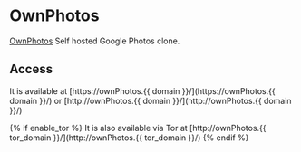 # OwnPhotos

[OwnPhotos](https://github.com/hooram/ownphotos) Self hosted Google Photos clone.

## Access

It is available at [https://ownPhotos.{{ domain }}/](https://ownPhotos.{{ domain }}/) or [http://ownPhotos.{{ domain }}/](http://ownPhotos.{{ domain }}/)

{% if enable_tor %}
It is also available via Tor at [http://ownPhotos.{{ tor_domain }}/](http://ownPhotos.{{ tor_domain }}/)
{% endif %}
